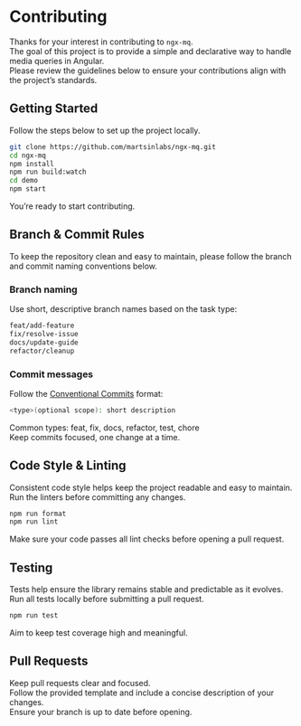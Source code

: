 # Contributing

Thanks for your interest in contributing to `ngx-mq`. <br>
The goal of this project is to provide a simple and declarative way to handle media queries in Angular. <br>
Please review the guidelines below to ensure your contributions align with the project’s standards.

## Getting Started

Follow the steps below to set up the project locally.

```bash
git clone https://github.com/martsinlabs/ngx-mq.git
cd ngx-mq
npm install
npm run build:watch
cd demo
npm start
```

You’re ready to start contributing.

## Branch & Commit Rules

To keep the repository clean and easy to maintain, please follow the branch and commit naming conventions below.

### Branch naming

Use short, descriptive branch names based on the task type:

```bash
feat/add-feature
fix/resolve-issue
docs/update-guide
refactor/cleanup
```

### Commit messages

Follow the [Conventional Commits](https://www.conventionalcommits.org/en/v1.0.0) format:

```bash
<type>(optional scope): short description
```

Common types: feat, fix, docs, refactor, test, chore <br>
Keep commits focused, one change at a time.

## Code Style & Linting

Consistent code style helps keep the project readable and easy to maintain.
Run the linters before committing any changes.

```bash
npm run format
npm run lint
```

Make sure your code passes all lint checks before opening a pull request.

## Testing

Tests help ensure the library remains stable and predictable as it evolves.
Run all tests locally before submitting a pull request.

```bash
npm run test
```

Aim to keep test coverage high and meaningful.

## Pull Requests

Keep pull requests clear and focused. <br>
Follow the provided template and include a concise description of your changes. <br>
Ensure your branch is up to date before opening.
